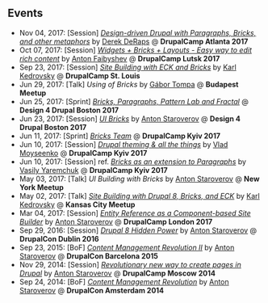## Events

- Nov 04, 2017: [Session] *[Design-driven Drupal with Paragraphs, Bricks, and other metaphors](https://www.drupalcampatlanta.com/2017/sessions/design-driven-drupal-paragraphs-bricks-and-other-metaphors)* by [Derek DeRaps](https://www.drupal.org/u/derekderaps) @ **DrupalCamp Atlanta 2017**
- Oct 07, 2017: [Session] *[Widgets + Bricks + Layouts - Easy way to edit rich content](https://twitter.com/LutskDrupalcamp/status/912947850010660864)* by [Anton Faibyshev](https://www.drupal.org/u/faibyshev) @ **DrupalCamp Lutsk 2017**
- Sep 23, 2017: [Session] *[Site Building with ECK and Bricks](https://2017.drupalstl.org/sessions/site-building-eck-and-bricks)* by [Karl Kedrovsky](https://www.drupal.org/u/karlkedrovsky) @ **DrupalCamp St. Louis**
- Jun 29, 2017: [Talk] *Using of Bricks* by [Gábor Tompa](https://www.drupal.org/u/tompagabor) @ **Budapest Meetup**
- Jun 25, 2017: [Sprint] *[Bricks, Paragraphs, Pattern Lab and Fractal](https://groups.drupal.org/node/517029)* @ **Design 4 Drupal Boston 2017**
- Jun 23, 2017: [Session] *[UI Bricks](https://www.design4drupal.org/sessions/site-building/entity-reference-component-based-site-builder)* by [Anton Staroverov](https://www.drupal.org/u/tonystar) @ **Design 4 Drupal Boston 2017**
- Jun 11, 2017: [Sprint] *[Bricks Team](http://camp17.drupal.ua/en/codesprint)* @ **DrupalCamp Kyiv 2017**
- Jun 10, 2017: [Session] *[Drupal theming & all the things](http://camp17.drupal.ua/en/speakers/drupal-theming-all-things)* by [Vlad Moyseenko](https://www.drupal.org/u/vladdancer) @ **DrupalCamp Kyiv 2017**
- Jun 10, 2017: [Session] ref. *[Bricks as an extension to Paragraphs](http://abzats.com/kiev17.pdf)* by [Vasily Yaremchuk](https://www.drupal.org/u/yaremchuk) @ **DrupalCamp Kyiv 2017**
- May 03, 2017: [Talk] *UI Building with Bricks* by [Anton Staroverov](https://www.drupal.org/u/tonystar) @ **New York Meetup**
- May 02, 2017: [Talk] *[Site Building with Drupal 8, Bricks, and ECK](http://presentations.kedrovsky.com/bricks/)* by [Karl Kedrovsky](https://www.drupal.org/u/karlkedrovsky) @ **Kansas City Meetup**
- Mar 04, 2017: [Session] *[Entity Reference as a Component-based Site Builder](http://drupalcamp.london/session/entity-reference-component-based-site-builder)* by [Anton Staroverov](https://www.drupal.org/u/tonystar) @ **DrupalCamp London 2017**
- Sep 29, 2016: [Session] *[Drupal 8 Hidden Power](https://events.drupal.org/dublin2016/sessions/hidden-power-drupal-8-core-entity-reference-site-builder-flexible-content)* by [Anton Staroverov](https://www.drupal.org/u/tonystar) @ **DrupalCon Dublin 2016**
- Sep 23, 2015: [BoF] *[Content Management Revolution II](https://events.drupal.org/barcelona2015/bofs/content-management-revolution-atomic-design-driven)* by [Anton Staroverov](https://www.drupal.org/u/tonystar) @ **DrupalCon Barcelona 2015**
- Nov 29, 2014: [Session] *[Revolutionary new way to create pages in Drupal](http://2014.drupalcampmsk.ru/node/50)* by [Anton Staroverov](https://www.drupal.org/u/tonystar) @ **DrupalCamp Moscow 2014**
- Sep 24, 2014: [BoF] *[Content Management Revolution](https://amsterdam2014.drupal.org/bof/content-management-revolution-atomic-design-driven.html)* by [Anton Staroverov](https://www.drupal.org/u/tonystar) @ **DrupalCon Amsterdam 2014**
